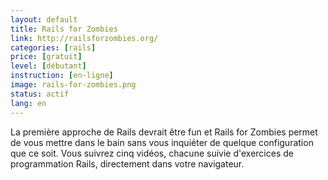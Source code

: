 ```yaml
---
layout: default
title: Rails for Zombies
link: http://railsforzombies.org/
categories: [rails]
price: [gratuit]
level: [débutant]
instruction: [en-ligne]
image: rails-for-zombies.png
status: actif
lang: en
---
```


La première approche de Rails devrait être fun et Rails for Zombies permet de vous mettre dans le bain sans vous inquiéter de quelque configuration que ce soit. Vous suivrez cinq vidéos, chacune suivie d'exercices de programmation Rails, directement dans votre navigateur.
